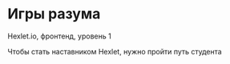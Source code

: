 # Игры разума
Hexlet.io, фронтенд, уровень 1

Чтобы стать наставником Hexlet, нужно пройти путь студента
